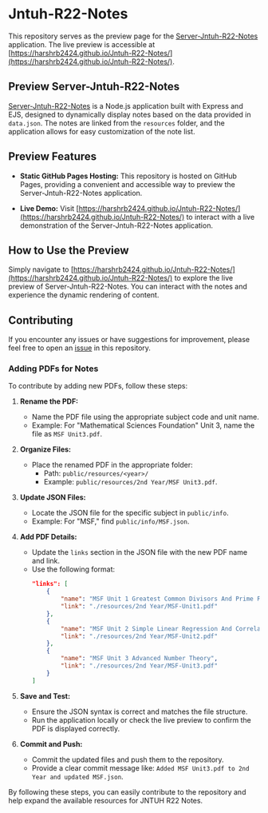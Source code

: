 # Jntuh-R22-Notes

This repository serves as the preview page for the [Server-Jntuh-R22-Notes](https://github.com/Harshrb2424/Server-Jntuh-R22-Notes) application. The live preview is accessible at [https://harshrb2424.github.io/Jntuh-R22-Notes/](https://harshrb2424.github.io/Jntuh-R22-Notes/).

## Preview Server-Jntuh-R22-Notes

[Server-Jntuh-R22-Notes](https://github.com/Harshrb2424/Server-Jntuh-R22-Notes) is a Node.js application built with Express and EJS, designed to dynamically display notes based on the data provided in `data.json`. The notes are linked from the `resources` folder, and the application allows for easy customization of the note list.

## Preview Features

- **Static GitHub Pages Hosting:** This repository is hosted on GitHub Pages, providing a convenient and accessible way to preview the Server-Jntuh-R22-Notes application.

- **Live Demo:** Visit [https://harshrb2424.github.io/Jntuh-R22-Notes/](https://harshrb2424.github.io/Jntuh-R22-Notes/) to interact with a live demonstration of the Server-Jntuh-R22-Notes application.

## How to Use the Preview

Simply navigate to [https://harshrb2424.github.io/Jntuh-R22-Notes/](https://harshrb2424.github.io/Jntuh-R22-Notes/) to explore the live preview of Server-Jntuh-R22-Notes. You can interact with the notes and experience the dynamic rendering of content.

## Contributing

If you encounter any issues or have suggestions for improvement, please feel free to open an [issue](https://github.com/Harshrb2424/Jntuh-R22-Notes/issues) in this repository.

### Adding PDFs for Notes

To contribute by adding new PDFs, follow these steps:

1. **Rename the PDF:**
   - Name the PDF file using the appropriate subject code and unit name.
   - Example: For "Mathematical Sciences Foundation" Unit 3, name the file as `MSF Unit3.pdf`.

2. **Organize Files:**
   - Place the renamed PDF in the appropriate folder:
     - Path: `public/resources/<year>/`
     - Example: `public/resources/2nd Year/MSF Unit3.pdf`.

3. **Update JSON Files:**
   - Locate the JSON file for the specific subject in `public/info`.
   - Example: For "MSF," find `public/info/MSF.json`.

4. **Add PDF Details:**
   - Update the `links` section in the JSON file with the new PDF name and link.
   - Use the following format:
     ```json
     "links": [
         {
             "name": "MSF Unit 1 Greatest Common Divisors And Prime Factorization And Congruences",
             "link": "./resources/2nd Year/MSF-Unit1.pdf"
         },
         {
             "name": "MSF Unit 2 Simple Linear Regression And Correlation",
             "link": "./resources/2nd Year/MSF-Unit2.pdf"
         },
         {
             "name": "MSF Unit 3 Advanced Number Theory",
             "link": "./resources/2nd Year/MSF-Unit3.pdf"
         }
     ]
     ```

5. **Save and Test:**
   - Ensure the JSON syntax is correct and matches the file structure.
   - Run the application locally or check the live preview to confirm the PDF is displayed correctly.

6. **Commit and Push:**
   - Commit the updated files and push them to the repository.
   - Provide a clear commit message like: `Added MSF Unit3.pdf to 2nd Year and updated MSF.json`.

By following these steps, you can easily contribute to the repository and help expand the available resources for JNTUH R22 Notes.
